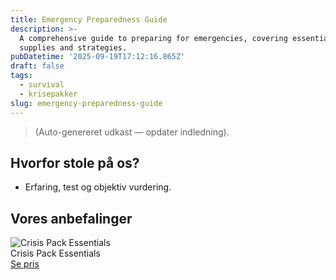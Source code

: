 ```yaml
---
title: Emergency Preparedness Guide
description: >-
  A comprehensive guide to preparing for emergencies, covering essential
  supplies and strategies.
pubDatetime: '2025-09-19T17:12:16.865Z'
draft: false
tags:
  - survival
  - krisepakker
slug: emergency-preparedness-guide
---
```

> (Auto-genereret udkast — opdater indledning).

## Hvorfor stole på os?
- Erfaring, test og objektiv vurdering.

## Vores anbefalinger


<!-- Auto: Affiliate-kort fra Products/SKUs -->

<div class="aff-card"><img src="abstract_15.png (https://v5.airtableusercontent.com/v3/u/45/45/1758312000000/q_KJXRYgKn6nGebeKf744g/lwaOku-LQdiH9MeDcYUt2rNtfrdovRlyuC1UOTV_HG40NLU45H4nhFYY8SVzXjxYa2Mci8EAwwtdCva6mQNRf4Z5mqGiHKum-TRE2hpuaw2r4FB-bluUEHUUXWROeK_8nFR6eRAzuSlfV5wOLgmkch7vQwnDLcwiVngnrhg22fQ/iP79qaPStE-nc1BccIk6cYh2uncposc0Rsu6RxOqG6s)" alt="Crisis Pack Essentials" class="aff-card__img" /><div class="aff-card__meta"><div class="aff-card__title">Crisis Pack Essentials</div><a class="aff-btn" href="https://affiliate.homeessentialsee62.com/deal789?utm_source=klartilalt&utm_medium=affiliate&subid=emergency-preparedness-guide-2025-09-19" rel="sponsored nofollow noopener" target="_blank">Se pris</a></div></div>

